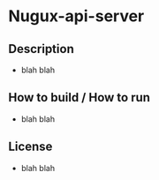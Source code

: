 # Nugux-api-server


## Description
- blah blah

## How to build / How to run
- blah blah

## License
- blah blah
